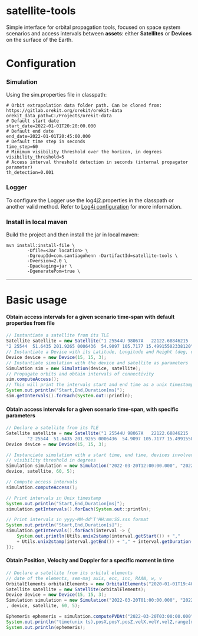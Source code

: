 # satellite-tools

Simple interface for orbital propagation tools, focused on space system scenarios
and access intervals between **assets**: either **Satellites** or **Devices** on the
surface of the Earth.

# Configuration

### Simulation
Using the sim.properties file in classpath:

```properties
# Orbit extrapolation data folder path. Can be cloned from: https://gitlab.orekit.org/orekit/orekit-data
orekit_data_path=C:/Projects/orekit-data
# Default start date
start_date=2022-01-01T20:20:00.000
# Default end date
end_date=2022-01-01T20:45:00.000
# Default time step in seconds
time_step=60
# Minimum visibility threshold over the horizon, in degrees
visibility_threshold=5
# Access interval threshold detection in seconds (internal propagator parameter)
th_detection=0.001
```

### Logger

To configure the Logger use the log4j2.properties in the classpath or another valid method.
Refer to [Log4j configuration](https://logging.apache.org/log4j/2.x/manual/configuration.html) for more information.

### Install in local maven

Build the project and then install the jar in local maven:

```
mvn install:install-file \ 
        -Dfile=<Jar location> \
        -DgroupId=com.santiagohenn -DartifactId=satellite-tools \
        -Dversion=2.0 \ 
        -Dpackaging=jar \
        -DgeneratePom=true \
```
---
# Basic usage

#### Obtain access intervals for a given scenario time-span with default properties from file
```java
// Instantiate a satellite from its TLE
Satellite satellite = new Satellite("1 25544U 98067A   22122.68846215  .00030457  00000-0  54086-3 0  9994",
"2 25544  51.6435 201.9265 0006436  54.9097 105.7177 15.49915502338120");
// Instantiate a Device with its Latitude, Longitude and Height (deg, deg, meters)
Device device = new Device(15, 15, 3);
// Instantiate simulation with the device and satellite as parameters
Simulation sim = new Simulation(device, satellite);
// Propagate orbits and obtain intervals of connectivity
sim.computeAccess();
// This will print the intervals start and end time as a unix timestamp
System.out.println("Start,End,Duration[ms]");
sim.getIntervals().forEach(System.out::println);
```

#### Obtain access intervals for a given scenario time-span, with specific parameters
```java
// Declare a satellite from its TLE
Satellite satellite = new Satellite("1 25544U 98067A   22122.68846215  .00030457  00000-0  54086-3 0  9994",
        "2 25544  51.6435 201.9265 0006436  54.9097 105.7177 15.49915502338120");
Device device = new Device(15, 15, 3);

// Instanciate simulation with a start time, end time, devices involved, time step in seconds and 
// visibility threshold in degrees
Simulation simulation = new Simulation("2022-03-20T12:00:00.000", "2022-03-20T15:00:00.000",
device, satellite, 60, 5);

// Compute access intervals
simulation.computeAccess();

// Print intervals in Unix timestamp
System.out.println("Start,End,Duration[ms]");
simulation.getIntervals().forEach(System.out::println);

// Print intervals in yyyy-MM-dd'T'HH:mm:SS.sss format
System.out.println("Start,End,Duration[s]");
simulation.getIntervals().forEach(interval -> {
    System.out.println(Utils.unix2stamp(interval.getStart()) + ","
    + Utils.unix2stamp(interval.getEnd()) + "," + interval.getDuration()/1000.0);
});
```

#### Obtain Position, Velocity and Doppler for a specific moment in time
```java
// Declare a satellite from its orbital elements
// date of the elements, sem-maj axis, ecc, inc, RAAN, w, v
OrbitalElements orbitalElements = new OrbitalElements("2020-01-01T19:40:00.000",6978135,0,98,310,0,220);
Satellite satellite = new Satellite(orbitalElements);
Device device = new Device(15, 15, 3);
Simulation simulation = new Simulation("2022-03-20T01:00:00.000", "2022-03-20T23:00:00.000"
, device, satellite, 60, 5);

Ephemeris ephemeris = simulation.computePVDAt("2022-03-20T03:00:00.000");
System.out.println("time(unix ts),posX,posY,posZ,velX,velY,velZ,range[m],doppler[m/s]");
System.out.println(ephemeris);

```